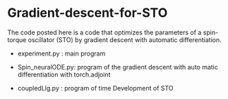 # Gradient-descent-for-STO

The code posted here is a code that optimizes the parameters of a spin-torque oscillator (STO) by gradient descent with automatic differentiation.

- experiment.py    : main program

- Spin_neuralODE.py: program of the gradient descent with auto matic differentiation with torch.adjoint

- coupledLlg.py    : program of time Development of STO
